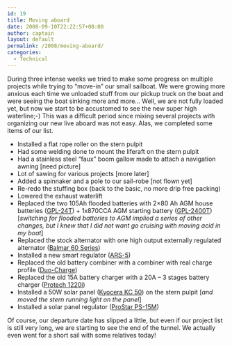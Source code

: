 ```yaml
---
id: 19
title: Moving aboard
date: 2008-09-10T22:22:57+00:00
author: captain
layout: default
permalink: /2008/moving-aboard/
categories:
  - Technical
---
```

During three intense weeks we tried to make some progress on multiple projects
while trying to &#8220;move-in&#8221; our small sailboat. We were growing more
anxious each time we unloaded stuff from our pickup truck on the boat and were
seeing the boat sinking more and more&#8230; Well, we are not fully loaded yet,
but now we start to be accustomed to see the new super high waterline;-) This
was a difficult period since mixing several projects with organizing our new
live aboard was not easy. Alas, we completed some items of our list.

  * Installed a flat rope roller on the stern pulpit
  * Had some welding done to mount the liferaft on the stern pulpit
  * Had a stainless steel &#8220;faux&#8221; boom gallow made to attach a
    navigation awning [need picture]
  * Lot of sawing for various projects [more later]
  * Added a spinnaker and a pole to our sail-robe [not flown yet]
  * Re-redo the stuffing box (back to the basic, no more drip free packing)
  * Lowered the exhaust waterlift
  * Replaced the two 105Ah flooded batteries with 2&#215;80 Ah AGM house
    batteries (<a href="http://www.lifelinebatteries.com/marinedeepcycle.php"
    target="_blank">GPL-24T</a>) + 1x870CCA AGM starting battery (<a
    href="http://www.lifelinebatteries.com/marinestartingbatteries.php"
    target="_blank">GPL-2400T</a>)
    [_switching for flooded batteries to AGM implied a series of other changes, but I knew that I did not want go cruising with moving acid in my boat_]
  * Replaced the stock alternator with one high output externally regulated
    alternator (<a href="http://www.balmar.net/Page6-6seriesalts.html"
    target="_blank">Balmar 60 Series</a>)
  * Installed a new smart regulator (<a
    href="http://www.balmar.net/page67-ars5.html" target="_blank">ARS-5</a>)
  * Replaced the old battery combiner with a combiner with real charge profile
    (<a href="http://www.balmar.net/page20-Duocharge.html"
    target="_blank">Duo-Charge</a>)
  * Replaced the old 15A battery charger with a 20A &#8211; 3 stages battery
    charger (<a
    href="http://www.pmariner.com/productFeature.php?ProductNum=63320"
    target="_blank">Protech 1220i</a>)
  * Installed a 50W solar panel (<a
    href="http://www.kyocerasolar.com/pdf/specsheets/KC50T.pdf"
    target="_blank">Kyocera KC 50</a>) on the stern pulpit
    [_and moved the stern running light on the panel_]
  * Installed a solar panel regulator (<a
    href="http://www.morningstarcorp.com/en/pro-star" target="_blank">ProStar
    PS-15M</a>)

Of course, our departure date has slipped a little, but even if our project list
is still very long, we are starting to see the end of the tunnel. We actually
even went for a short sail with some relatives today!